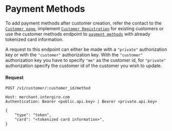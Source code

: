 # Payment Methods
To add payment methods after customer creation, refer the contact to the [`Customer page`](../customer-page.html#customer-page), implement [`Customer Registration`](./customer-registration.html#customer-registration) for existing customers or use the customer methods endpoint to [`payment methods`](./reference.html#customermethod) with already tokenized card information.

A request to this endpoint can either be made with a `"private"` authorization key or with the `"customer"` authorization key. 
With the `"customer"` authorization key you have to specify `"me"` as the customer id, for `"private"` authorization specify the customer id of the customer you wish to update.

#### Request
```{1} JSON
POST /v1/customer/:customer_id/method

Host: merchant.intergiro.com
Authentication: Bearer <public.api.key> | Bearer <private.api.key>

{
    "type": "token",
    "card": "<tokenized card information>",
}
```

